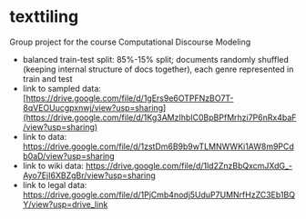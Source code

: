 # texttiling
Group project for the course Computational Discourse Modeling

- balanced train-test split: 85%-15% split; documents randomly shuffled (keeping internal structure of docs together), each genre represented in train and test
- link to sampled data: [https://drive.google.com/file/d/1gErs9e6OTPFNzBO7T-8qVEOUucgpxnwj/view?usp=sharing](https://drive.google.com/file/d/1Kg3AMzIhbIC0BpBPfMrhzi7P6nRx4baF/view?usp=sharing)
- link to data: https://drive.google.com/file/d/1zstDm6B9b9wTLMNWWKi1AW8m9PCdb0aD/view?usp=sharing
- link to wiki data: https://drive.google.com/file/d/1ld2ZnzBbQxcmJXdG_-Ayo7EjI6XBZgBr/view?usp=sharing
- link to legal data: https://drive.google.com/file/d/1PjCmb4nodj5UduP7UMNrfHzZC3Eb1BQY/view?usp=drive_link
